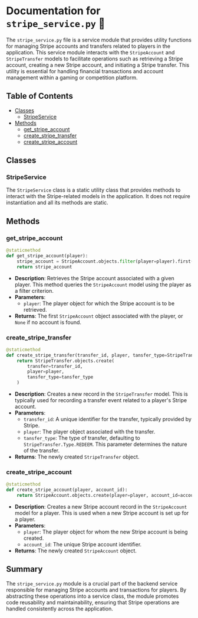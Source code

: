 # Documentation for `stripe_service.py` 📜

The `stripe_service.py` file is a service module that provides utility functions for managing Stripe accounts and transfers related to players in the application. This service module interacts with the `StripeAccount` and `StripeTransfer` models to facilitate operations such as retrieving a Stripe account, creating a new Stripe account, and initiating a Stripe transfer. This utility is essential for handling financial transactions and account management within a gaming or competition platform.

## Table of Contents
- [Classes](#classes)
  - [StripeService](#stripeservice)
- [Methods](#methods)
  - [get_stripe_account](#get_stripe_account)
  - [create_stripe_transfer](#create_stripe_transfer)
  - [create_stripe_account](#create_stripe_account)

## Classes

### StripeService
The `StripeService` class is a static utility class that provides methods to interact with the Stripe-related models in the application. It does not require instantiation and all its methods are static.

## Methods

### get_stripe_account
```python
@staticmethod
def get_stripe_account(player):
    stripe_account = StripeAccount.objects.filter(player=player).first()
    return stripe_account
```
- **Description**: Retrieves the Stripe account associated with a given player. This method queries the `StripeAccount` model using the player as a filter criterion.
- **Parameters**:
  - `player`: The player object for which the Stripe account is to be retrieved.
- **Returns**: The first `StripeAccount` object associated with the player, or `None` if no account is found.

### create_stripe_transfer
```python
@staticmethod
def create_stripe_transfer(transfer_id, player, tansfer_type=StripeTransfer.Type.REDEEM):
    return StripeTransfer.objects.create(
        transfer=transfer_id,
        player=player,
        tansfer_type=tansfer_type
    )
```
- **Description**: Creates a new record in the `StripeTransfer` model. This is typically used for recording a transfer event related to a player's Stripe account.
- **Parameters**:
  - `transfer_id`: A unique identifier for the transfer, typically provided by Stripe.
  - `player`: The player object associated with the transfer.
  - `tansfer_type`: The type of transfer, defaulting to `StripeTransfer.Type.REDEEM`. This parameter determines the nature of the transfer.
- **Returns**: The newly created `StripeTransfer` object.

### create_stripe_account
```python
@staticmethod
def create_stripe_account(player, account_id):
    return StripeAccount.objects.create(player=player, account_id=account_id)
```
- **Description**: Creates a new Stripe account record in the `StripeAccount` model for a player. This is used when a new Stripe account is set up for a player.
- **Parameters**:
  - `player`: The player object for whom the new Stripe account is being created.
  - `account_id`: The unique Stripe account identifier.
- **Returns**: The newly created `StripeAccount` object.

## Summary
The `stripe_service.py` module is a crucial part of the backend service responsible for managing Stripe accounts and transactions for players. By abstracting these operations into a service class, the module promotes code reusability and maintainability, ensuring that Stripe operations are handled consistently across the application.